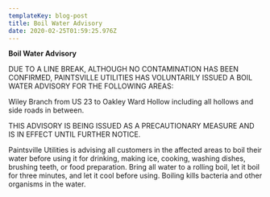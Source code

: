 ```yaml
---
templateKey: blog-post
title: Boil Water Advisory
date: 2020-02-25T01:59:25.976Z
---
```

**Boil Water Advisory**

DUE TO A LINE BREAK, ALTHOUGH NO CONTAMINATION HAS BEEN CONFIRMED, PAINTSVILLE UTILITIES HAS VOLUNTARILY ISSUED A BOIL WATER ADVISORY FOR THE FOLLOWING AREAS:

Wiley Branch from US 23 to Oakley Ward Hollow including all hollows and side roads in between. 

THIS ADVISORY IS BEING ISSUED AS A PRECAUTIONARY MEASURE AND IS IN EFFECT UNTIL FURTHER NOTICE.

Paintsville Utilities is advising all customers in the affected areas to boil their water before using it for drinking, making ice, cooking, washing dishes, brushing teeth, or food preparation. Bring all water to a rolling boil, let it boil for three minutes, and let it cool before using. Boiling kills bacteria and other organisms in the water.
